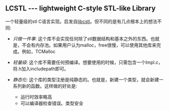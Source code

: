 ## LCSTL --- lightweight C-style STL-like Library ##
一个轻量级的stl C语言实现。启发自[libcstl](https://github.com/activesys/libcstl)。但不同的是有几点根本上的想法不同:

* *只做一件事*: 这个库不会实现任何除了stl数据结构和基本之外的东西。也就是，不会有内存池。如果用户认为malloc，free很慢，可以使用其他库来完成。例如，TCMalloc

* *轻量级*: 这个库不需要任何预编译。想要使用的时候，只需包含一个Impl.c，将.h加入includepath即可。
* *静态化*: 这个库的类型注册是纯静态的。也就是，新建一个类型，就会新建一系列新的函数。这样做的好处是:
	* 运行时效率略高
	* 可以编译器检查错误。类型安全
